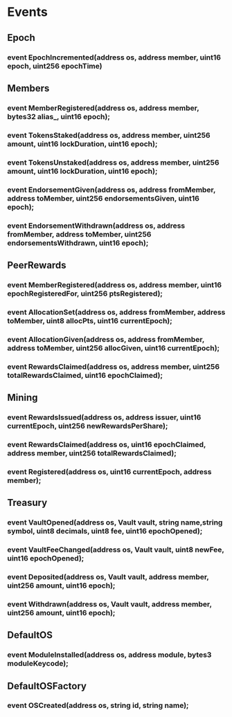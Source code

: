 # Events

## Epoch
### event EpochIncremented(address os, address member, uint16 epoch, uint256 epochTime)

## Members
### event MemberRegistered(address os, address member, bytes32 alias_, uint16 epoch);
### event TokensStaked(address os, address member, uint256 amount, uint16 lockDuration, uint16 epoch);
### event TokensUnstaked(address os, address member, uint256 amount, uint16 lockDuration, uint16 epoch);
### event EndorsementGiven(address os, address fromMember, address toMember, uint256 endorsementsGiven, uint16 epoch);
### event EndorsementWithdrawn(address os, address fromMember, address toMember, uint256 endorsementsWithdrawn, uint16 epoch);

## PeerRewards
### event MemberRegistered(address os, address member, uint16 epochRegisteredFor, uint256 ptsRegistered);
### event AllocationSet(address os, address fromMember, address toMember, uint8 allocPts, uint16 currentEpoch);
### event AllocationGiven(address os, address fromMember, address toMember, uint256 allocGiven, uint16 currentEpoch);
### event RewardsClaimed(address os, address member, uint256 totalRewardsClaimed, uint16 epochClaimed);

## Mining
### event RewardsIssued(address os, address issuer, uint16 currentEpoch, uint256 newRewardsPerShare);
### event RewardsClaimed(address os, uint16 epochClaimed, address member, uint256 totalRewardsClaimed);
### event Registered(address os, uint16 currentEpoch, address member);

## Treasury
### event VaultOpened(address os, Vault vault, string name,string symbol, uint8 decimals, uint8 fee, uint16 epochOpened);
### event VaultFeeChanged(address os, Vault vault, uint8 newFee, uint16 epochOpened);
### event Deposited(address os, Vault vault, address member, uint256 amount, uint16 epoch);
### event Withdrawn(address os, Vault vault, address member, uint256 amount, uint16 epoch);

## DefaultOS
### event ModuleInstalled(address os, address module, bytes3 moduleKeycode);

## DefaultOSFactory
### event OSCreated(address os, string id, string name);